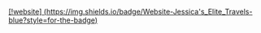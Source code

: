 [[!website]
(https://img.shields.io/badge/Website-Jessica's_Elite_Travels-blue?style=for-the-badge)](https://www.jettourism.co.za)

